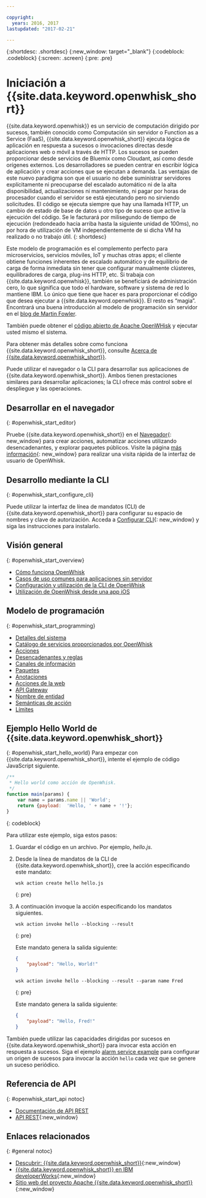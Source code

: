 ```yaml
---

copyright:
  years: 2016, 2017
lastupdated: "2017-02-21"

---
```


{:shortdesc: .shortdesc}
{:new_window: target="_blank"}
{:codeblock: .codeblock}
{:screen: .screen}
{:pre: .pre}

# Iniciación a {{site.data.keyword.openwhisk_short}}


{{site.data.keyword.openwhisk}} es un servicio de computación dirigido por sucesos, también conocido como Computación sin servidor o Function as a Service (FaaS), {{site.data.keyword.openwhisk_short}} ejecuta lógica de aplicación en respuesta a sucesos o invocaciones directas desde aplicaciones web o móvil a través de HTTP. Los sucesos se pueden
proporcionar desde servicios de Bluemix como Cloudant, así como desde orígenes externos. Los desarrolladores se pueden centrar en escribir
lógica de aplicación y crear acciones que se ejecutan a demanda.
Las ventajas de este nuevo paradigma son que el usuario no debe suministrar servidores explícitamente ni preocuparse del escalado automático ni de la alta disponibilidad, actualizaciones ni mantenimiento, ni pagar por horas de procesador cuando el servidor se está ejecutando pero no sirviendo solicitudes.
El código se ejecuta siempre que hay una llamada HTTP, un cambio de estado de base de datos u otro tipo de suceso que active la ejecución del código.
Se le facturará por milisegundo de tiempo de ejecución (redondeado hacia arriba hasta la siguiente unidad de 100ms), no por hora de utilización de VM independientemente de si dicha VM ha realizado o no trabajo útil.
{: shortdesc}

Este modelo de programación es el complemento perfecto para microservicios, servicios móviles, IoT y muchas otras apps; el cliente obtiene funciones inherentes de escalado automático y de equilibrio de carga de forma inmediata sin tener que configurar manualmente clústeres, equilibradores de carga, plug-ins HTTP, etc. Si trabaja con {{site.data.keyword.openwhisk}}, también se beneficiará de administración cero, lo que significa que todo el hardware, software y sistema de red lo mantiene IBM. Lo único que tiene que hacer es para proporcionar el código que desea ejecutar a {{site.data.keyword.openwhisk}}. El resto es “magia”. Encontrará una buena introducción al modelo de programación sin servidor en el [blog de Martin Fowler](https://martinfowler.com/articles/serverless.html).

También puede obtener el [código abierto de Apache OpenWHisk](https://github.com/openwhisk/openwhisk) y ejecutar usted mismo el sistema.

Para obtener más detalles sobre como funciona {{site.data.keyword.openwhisk_short}}, consulte [Acerca de {{site.data.keyword.openwhisk_short}}](./openwhisk_about.html).

Puede utilizar el navegador o la CLI para desarrollar sus aplicaciones de {{site.data.keyword.openwhisk_short}}.
Ambos tienen prestaciones similares para desarrollar aplicaciones; la CLI ofrece más control sobre el despliegue y las operaciones.

## Desarrollar en el navegador
{: #openwhisk_start_editor}

Pruebe {{site.data.keyword.openwhisk_short}} en el [Navegador](https://console.{DomainName}/openwhisk/editor){: new_window} para crear acciones, automatizar acciones utilizando desencadenantes, y explorar paquetes públicos. 
Visite la página [más información](https://console.{DomainName}/openwhisk/learn){: new_window} para realizar una visita rápida de la interfaz de usuario de OpenWhisk.

## Desarrollo mediante la CLI
{: #openwhisk_start_configure_cli}

Puede utilizar la interfaz de línea de mandatos (CLI) de {{site.data.keyword.openwhisk_short}} para configurar su espacio de nombres y clave de autorización.
Acceda a [Configurar CLI](https://new-console.{DomainName}/openwhisk/cli){: new_window} y
siga las instrucciones para instalarlo.

## Visión general
{: #openwhisk_start_overview}
- [Cómo funciona OpenWhisk](./openwhisk_about.html)
- [Casos de uso comunes para aplicaciones sin servidor](./openwhisk_use_cases.html)
- [Configuración y utilización de la CLI de OpenWhisk](./openwhisk_cli.html)
- [Utilización de OpenWhisk desde una app iOS](./openwhisk_mobile_sdk.html)

## Modelo de programación
{: #openwhisk_start_programming}
- [Detalles del sistema](./openwhisk_reference.html)
- [Catálogo de servicios proporcionados por OpenWhisk](./openwhisk_catalog.html)
- [Acciones](./openwhisk_actions.html)
- [Desencadenantes y reglas](./openwhisk_triggers_rules.html)
- [Canales de información](./openwhisk_feeds.html)
- [Paquetes](./openwhisk_packages.html)
- [Anotaciones](./openwhisk_annotations.html)
- [Acciones de la web](./openwhisk_webactions.html)
- [API Gateway](./openwhisk_apigateway.html)
- [Nombre de entidad](./openwhisk_reference.html#openwhisk_entities)
- [Semánticas de acción](./openwhisk_reference.html#openwhisk_semantics)
- [Límites](./openwhisk_reference.html#openwhisk_syslimits)

## Ejemplo Hello World de {{site.data.keyword.openwhisk_short}}
{: #openwhisk_start_hello_world}
Para empezar con {{site.data.keyword.openwhisk_short}}, intente el ejemplo de código JavaScript siguiente.

```javascript
/**
 * Hello world como acción de OpenWhisk.
 */
function main(params) {
    var name = params.name || 'World';
    return {payload:  'Hello, ' + name + '!'};
}
```
{: codeblock}

Para utilizar este ejemplo, siga estos pasos:

1. Guardar el código en un archivo. Por ejemplo, *hello.js*.

2. Desde la línea de mandatos de la CLI de {{site.data.keyword.openwhisk_short}}, cree la acción especificando este mandato:

    ```
    wsk action create hello hello.js
    ```
    {: pre}

3. A continuación invoque la acción especificando los mandatos siguientes.

    ```
    wsk action invoke hello --blocking --result
    ```
    {: pre}  

    Este mandato genera la salida siguiente:

    ```json
    {
        "payload": "Hello, World!"
    }
    ```
    
    ```
    wsk action invoke hello --blocking --result --param name Fred
    ```
    {: pre}  

    Este mandato genera la salida siguiente:

    ```json
    {
        "payload": "Hello, Fred!"
    }
    ```

También puede utilizar las capacidades dirigidas por sucesos en {{site.data.keyword.openwhisk_short}} para invocar
esta acción en respuesta a sucesos. Siga el ejemplo
[alarm service example](./openwhisk_packages.html#openwhisk_packages_trigger) para configurar un origen de sucesos para
invocar la acción `hello` cada vez que se genere un suceso periódico.


## Referencia de API
{: #openwhisk_start_api notoc}
* [Documentación de API REST](./openwhisk_reference.html#openwhisk_ref_restapi)
* [API REST](https://new-console.{DomainName}/apidocs/98){:new_window}

## Enlaces relacionados
{: #general notoc}
* [Descubrir: {{site.data.keyword.openwhisk_short}}](http://www.ibm.com/cloud-computing/bluemix/openwhisk/){:new_window}
* [{{site.data.keyword.openwhisk_short}} en IBM developerWorks](https://developer.ibm.com/openwhisk/){:new_window}
* [Sitio web del proyecto Apache {{site.data.keyword.openwhisk_short}}](http://openwhisk.org){:new_window}
